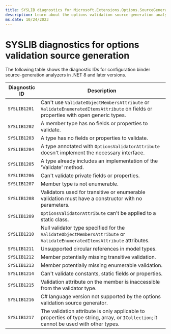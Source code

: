 ```yaml
---
title: SYSLIB diagnostics for Microsoft.Extensions.Options.SourceGeneration
description: Learn about the options validation source-generation analyzers that generate compile-time suggestions SYSLIB1201 through SYSLIB1219.
ms.date: 10/24/2023
---
```

# SYSLIB diagnostics for options validation source generation

The following table shows the diagnostic IDs for configuration binder source-generation analyzers in .NET 8 and later versions.

| Diagnostic ID | Description |
| - | - |
|  `SYSLIB1201` | Can't use `ValidateObjectMembersAttribute` or `ValidateEnumeratedItemsAttribute` on fields or properties with open generic types. |
|  `SYSLIB1202` | A member type has no fields or properties to validate. |
|  `SYSLIB1203` | A type has no fields or properties to validate. |
|  `SYSLIB1204` | A type annotated with `OptionsValidatorAttribute` doesn't implement the necessary interface. |
|  `SYSLIB1205` | A type already includes an implementation of the 'Validate' method. |
|  `SYSLIB1206` | Can't validate private fields or properties. |
|  `SYSLIB1207` | Member type is not enumerable. |
|  `SYSLIB1208` | Validators used for transitive or enumerable validation must have a constructor with no parameters. |
|  `SYSLIB1209` | `OptionsValidatorAttribute` can't be applied to a static class. |
|  `SYSLIB1210` | Null validator type specified for the `ValidateObjectMembersAttribute` or `ValidateEnumeratedItemsAttribute` attributes. |
|  `SYSLIB1211` | Unsupported circular references in model types. |
|  `SYSLIB1212` | Member potentially missing transitive validation. |
|  `SYSLIB1213` | Member potentially missing enumerable validation. |
|  `SYSLIB1214` | Can't validate constants, static fields or properties. |
|  `SYSLIB1215` | Validation attribute on the member is inaccessible from the validator type. |
|  `SYSLIB1216` | C# language version not supported by the options validation source generator. |
|  `SYSLIB1217` | The validation attribute is only applicable to properties of type string, array, or `ICollection`; it cannot be used with other types. |
